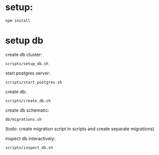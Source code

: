 # setup:
```
npm install
```

# setup db
create db cluster:
```
scripts/setup_db.sh
```

start postgres server:
```
scripts/start_postgres.sh
```

create db:
```
scripts/create_db.sh
```

create db schematic:
```
db/migrations.sh
```
(todo: create migration script in scripts and create separate migrations)

inspect db interactively:
```
scripts/inspect_db.sh
```
